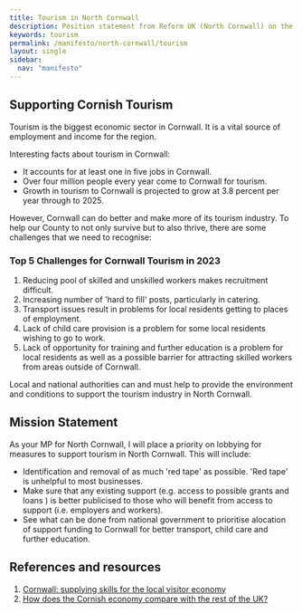 ```yaml
---
title: Tourism in North Cornwall
description: Position statement from Reform UK (North Cornwall) on the tourism industry in Cornwall.
keywords: tourism
permalink: /manifesto/north-cornwall/tourism
layout: single
sidebar:
  nav: "manifesto"
---
```

## Supporting Cornish Tourism
Tourism is the biggest economic sector in Cornwall. It is a vital source of
employment and income for the region.

Interesting facts about tourism in Cornwall:

* It accounts for at least one in five jobs in Cornwall.
* Over four million people every year come to Cornwall for tourism.
* Growth in tourism to Cornwall is projected to grow at 3.8 percent per year
through to 2025.

However, Cornwall can do better and make more of its tourism industry. To help
our County to not only survive but to also thrive, there are some challenges
that we need to recognise:

### Top 5 Challenges for Cornwall Tourism in 2023

1. Reducing pool of skilled and unskilled workers makes recruitment difficult.
2. Increasing number of 'hard to fill' posts, particularly in catering.
3. Transport issues result in problems for local residents getting to places
of employment.
4. Lack of child care provision is a problem for some local residents wishing
to go to work.
5. Lack of opportunity for training and further education is a problem for
local residents as well as a possible barrier for attracting skilled workers
from areas outside of Cornwall.

Local and national authorities can and must help to provide the environment
and conditions to support the tourism industry in North Cornwall.


## Mission Statement
As your MP for North Cornwall, I will place a priority on lobbying for measures
to support tourism in North Cornwall. This will include:

* Identification and removal of as much 'red tape' as possible. 'Red tape' is
unhelpful to most businesses.
* Make sure that any existing support (e.g. access to possible grants and loans
) is better publicised to those who will benefit from access to support (i.e. 
employers and workers).
* See what can be done from national government to prioritise alocation of
support funding to Cornwall for better transport, child care and further
education.


## References and resources
1. [Cornwall: supplying skills for the local visitor economy][1]
2. [How does the Cornish economy compare with the rest of the UK?][2]

[1]: https://www.local.gov.uk/case-studies/cornwall-supplying-skills-local-visitor-economy
[2]: https://www.economicsobservatory.com/how-does-the-cornish-economy-compare-with-the-rest-of-the-uk
